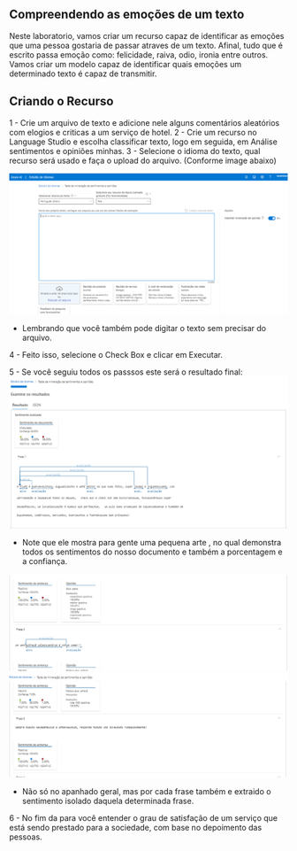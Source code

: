 ## Compreendendo as emoções de um texto
Neste laboratorio, vamos criar um recurso capaz de identificar as emoções que uma pessoa gostaria de passar atraves de um texto. Afinal, tudo que é escrito passa emoção como: felicidade, raiva, odio, ironia entre outros. Vamos criar um modelo capaz de identificar quais emoções um determinado texto é capaz de transmitir.

## Criando o Recurso
1 - Crie um arquivo de texto e adicione nele alguns comentários aleatórios com elogios e criticas a um serviço de hotel.
2 - Crie um recurso no Language Studio e escolha classificar texto, logo em seguida, em Análise sentimentos e opiniões minhas.
3 - Selecione o idioma do texto, qual recurso será usado e faça o upload do arquivo.
(Conforme image abaixo) 

<img src="../imagens/imagem1.png/">

<ul><li>Lembrando que você também pode digitar o texto sem precisar do arquivo.</li></ul>
4 - Feito isso, selecione o Check Box e clicar em Executar.    

5 - Se você seguiu todos os passsos este será o resultado final:
<img src="../imagens/rst1.png">
<ul><li>Note que ele mostra para gente uma pequena arte , no qual demonstra todos os sentimentos do nosso documento e também a porcentagem e a confiança.</li></ul>
<img src="../imagens/rst2.png">
<img src="../imagens/rst3.png">

<ul><li>Não só no apanhado geral, mas por cada frase também e extraido o sentimento isolado daquela determinada frase.</li></ul>

6 - No fim da para você entender o grau de satisfação de um serviço que está sendo prestado para a sociedade, com base no depoimento das pessoas. 